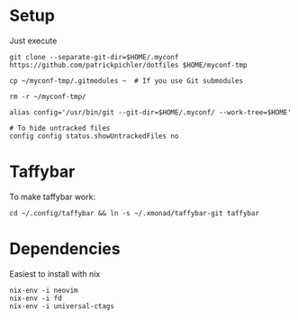 # Setup

Just execute 
```
git clone --separate-git-dir=$HOME/.myconf https://github.com/patrickpichler/dotfiles $HOME/myconf-tmp

cp ~/myconf-tmp/.gitmodules ~  # If you use Git submodules

rm -r ~/myconf-tmp/

alias config='/usr/bin/git --git-dir=$HOME/.myconf/ --work-tree=$HOME'

# To hide untracked files
config config status.showUntrackedFiles no
```

# Taffybar

To make taffybar work:
```
cd ~/.config/taffybar && ln -s ~/.xmonad/taffybar-git taffybar
```


# Dependencies

Easiest to install with nix

```
nix-env -i neovim
nix-env -i fd
nix-env -i universal-ctags
```
